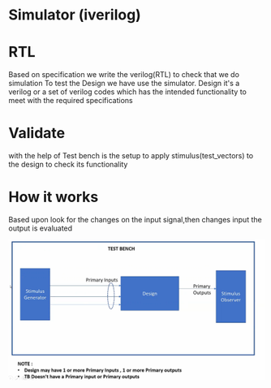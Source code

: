 # Simulator (iverilog)

# RTL
Based on specification we write the verilog(RTL) to check that we do simulation
To test the Design we have use the simulator.
Design it's a verilog or a set of verilog codes which has the intended functionality to meet with the required specifications

# Validate
with the help of Test bench is the setup to apply stimulus(test_vectors) to the design to check its functionality


# How it works
Based upon look for the changes on the input signal,then changes input the output is evaluated

![image alt](https://github.com/plnarasimha/SOC_RTL_GDSII/blob/15c22742402c6d5fd374c491aeac6545d8569daa/Day1/Theory/image/1.png)
